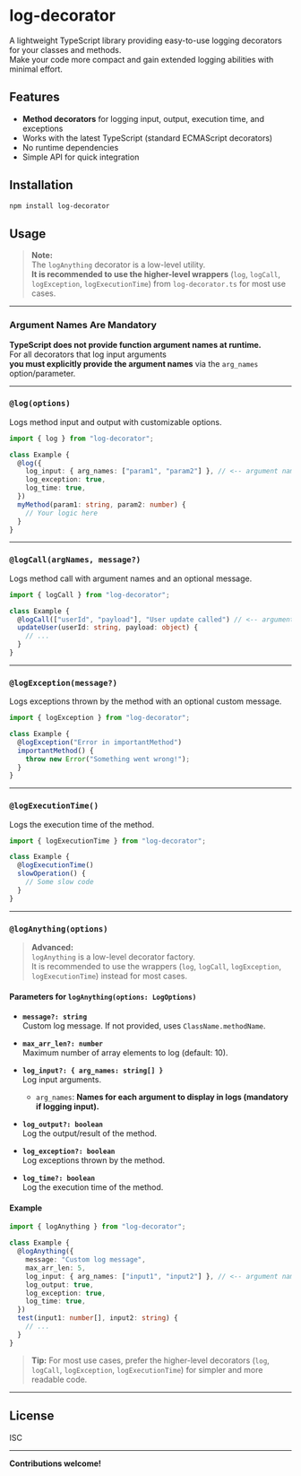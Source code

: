 # log-decorator

A lightweight TypeScript library providing easy-to-use logging decorators for your classes and methods.  
Make your code more compact and gain extended logging abilities with minimal effort.

## Features

- **Method decorators** for logging input, output, execution time, and exceptions
- Works with the latest TypeScript (standard ECMAScript decorators)
- No runtime dependencies
- Simple API for quick integration

## Installation

```sh
npm install log-decorator
```

## Usage

> **Note:**  
> The `logAnything` decorator is a low-level utility.  
> **It is recommended to use the higher-level wrappers** (`log`, `logCall`, `logException`, `logExecutionTime`) from `log-decorator.ts` for most use cases.

---

### Argument Names Are Mandatory

**TypeScript does not provide function argument names at runtime.**  
For all decorators that log input arguments  
**you must explicitly provide the argument names** via the `arg_names` option/parameter.

---

### `@log(options)`

Logs method input and output with customizable options.

```typescript
import { log } from "log-decorator";

class Example {
  @log({
    log_input: { arg_names: ["param1", "param2"] }, // <-- argument names are required!
    log_exception: true,
    log_time: true,
  })
  myMethod(param1: string, param2: number) {
    // Your logic here
  }
}
```

---

### `@logCall(argNames, message?)`

Logs method call with argument names and an optional message.

```typescript
import { logCall } from "log-decorator";

class Example {
  @logCall(["userId", "payload"], "User update called") // <-- argument names are required!
  updateUser(userId: string, payload: object) {
    // ...
  }
}
```

---

### `@logException(message?)`

Logs exceptions thrown by the method with an optional custom message.

```typescript
import { logException } from "log-decorator";

class Example {
  @logException("Error in importantMethod")
  importantMethod() {
    throw new Error("Something went wrong!");
  }
}
```

---

### `@logExecutionTime()`

Logs the execution time of the method.

```typescript
import { logExecutionTime } from "log-decorator";

class Example {
  @logExecutionTime()
  slowOperation() {
    // Some slow code
  }
}
```

---

### `@logAnything(options)`

> **Advanced:**  
> `logAnything` is a low-level decorator factory.  
> It is recommended to use the wrappers (`log`, `logCall`, `logException`, `logExecutionTime`) instead for most cases.

#### Parameters for `logAnything(options: LogOptions)`

- **`message?: string`**  
  Custom log message. If not provided, uses `ClassName.methodName`.

- **`max_arr_len?: number`**  
  Maximum number of array elements to log (default: 10).

- **`log_input?: { arg_names: string[] }`**  
  Log input arguments.

  - `arg_names`: **Names for each argument to display in logs (mandatory if logging input).**

- **`log_output?: boolean`**  
  Log the output/result of the method.

- **`log_exception?: boolean`**  
  Log exceptions thrown by the method.

- **`log_time?: boolean`**  
  Log the execution time of the method.

#### Example

```typescript
import { logAnything } from "log-decorator";

class Example {
  @logAnything({
    message: "Custom log message",
    max_arr_len: 5,
    log_input: { arg_names: ["input1", "input2"] }, // <-- argument names are required!
    log_output: true,
    log_exception: true,
    log_time: true,
  })
  test(input1: number[], input2: string) {
    // ...
  }
}
```

> **Tip:** For most use cases, prefer the higher-level decorators (`log`, `logCall`, `logException`, `logExecutionTime`) for simpler and more readable code.

---

## License

ISC

---

**Contributions welcome!**
